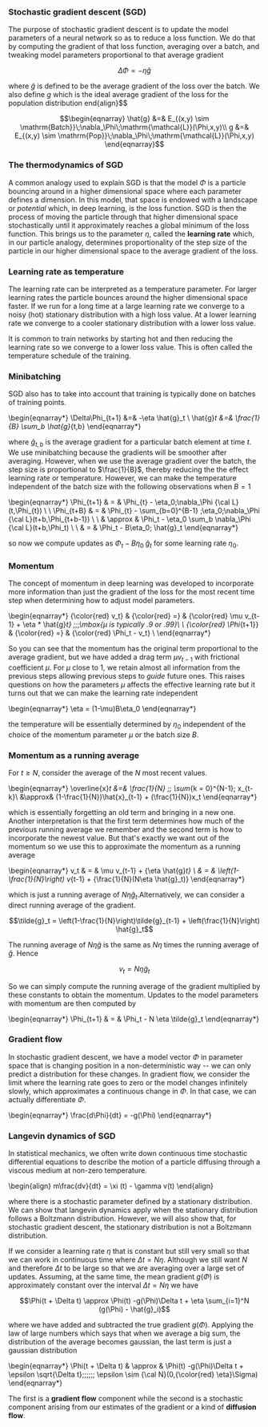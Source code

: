 ### Stochastic gradient descent (SGD)

The purpose of stochastic gradient descent is to update the model parameters of a neural network so as to reduce a loss function. We do that by computing the gradient of that loss function, averaging over a batch, and tweaking model parameters proportional to that average gradient 

$$\Delta\Phi = - \eta \hat{g}$$

where $\hat{g}$ is defined to be the average gradient of the loss over the batch. We also define $g$ which is the ideal average gradient of the loss for the population distribution
end{align}$$

$$\begin{eqnarray}
  \hat{g} &=& E_{(x,y) \sim \mathrm{Batch}}\;\nabla_\Phi\;\mathrm{\mathcal{L}}(\Phi,x,y)\\
  g &=& E_{(x,y) \sim \mathrm{Pop}}\;\nabla_\Phi\;\mathrm{\mathcal{L}}(\Phi,x,y)
\end{eqnarray}$$

### The thermodynamics of SGD

A common analogy used to explain SGD is that the model $\Phi$ is a particle bouncing around in a higher dimensional space where each parameter defines a dimension. In this model, that space is endowed with a landscape or *potential* which, in deep learning, is the loss function. SGD is then the process of moving the particle through that higher dimensional space stochastically until it approximately reaches a global minimum of the loss function. This brings us to the parameter $\eta$, called the **learning rate** which, in our particle analogy, determines proportionality of the step size of the particle in our higher dimensional space to the average gradient of the loss. 

### Learning rate as temperature

The learning rate can be interpreted as a temperature parameter. For larger learning rates the particle bounces around the higher dimensional space faster. If we run for a long time at a large learning rate we converge to a noisy (hot) stationary distribution with a high loss value. At a lower learning rate we converge to a cooler stationary distribution with a lower loss value.

It is common to train networks by starting hot and then reducing the learning rate so we converge to a lower loss value. This is often called the temperature schedule of the training. 

### Minibatching

SGD also has to take into account that training is typically done on batches of training points.

\begin{eqnarray*}
\Delta\Phi_{t+1} &=& -\eta \hat{g}_t
\\
\hat{g}_t &=& \frac{1}{B} \sum_b \hat{g}_{t,b}
\end{eqnarray*}

where $\hat{g}_{t,b}$ is the average gradient for a particular batch element at time $t$. We use minibatching because the gradients will be smoother after averaging. However, when we use the average gradient over the batch, the step size is proportional to $\frac{1}{B}$, thereby reducing the the effect learning rate or temperature. However, we can make the temperature independent of the batch size with the following observations when $B=1$

\begin{eqnarray*}
\Phi_{t+1} & = &  \Phi_{t} - \eta_0\;\nabla_\Phi {\cal L}(t,\Phi_{t}) \\
\\
\Phi_{t+B} & = &  \Phi_{t} - \sum_{b=0}^{B-1} \;\eta_0\;\nabla_\Phi {\cal L}(t+b,\Phi_{t+b-1}) \\
\\
& \approx & \Phi_t - \eta_0 \sum_b \nabla_\Phi {\cal L}(t+b,\Phi_t) \\
\\
& = & \Phi_t - B\eta_0\; \hat{g}_t
\end{eqnarray*}

so now we compute updates as $\Phi_t - B\eta_0\; \hat{g}_t$ for some learning rate $\eta_{0}$. 

### Momentum

The concept of momentum in deep learning was developed to incorporate more information than just the gradient of the loss for the most recent time step when determining how to adjust model parameters.

\begin{eqnarray*}
  {\color{red} v_t} & {\color{red} =} & {\color{red} \mu v_{t-1} + \eta * \hat{g}_t} \;\;\;\mbox{$\mu$ is typically .9 or .99}\\
  \\
  {\color{red} \Phi_{t+1}} & {\color{red} =} & {\color{red} \Phi_t -  v_t} \\
\end{eqnarray*}

So you can see that the momentum has the original term proportional to the average gradient, but we have added a drag term $\mu v_{t-1}$ with frictional coefficient $\mu$. For $\mu$ close to 1, we retain almost all information from the previous steps allowing previous steps to *guide* future ones. This raises questions on how the parameters $\mu$ affects the effective learning rate but it turns out that we can make the learning rate independent 

\begin{eqnarray*}
\eta = (1-\mu)B\eta_0
\end{eqnarray*}

the temperature will be essentially determined by $\eta_0$ independent of the choice of the momentum parameter $\mu$ or the batch size $B$.

### Momentum as a running average

For $t \geq N$, consider the average of the $N$ most recent values.

\begin{eqnarray*}
\overline{x}_t &=& \frac{1}{N} \;\; \sum_{k = 0}^{N-1}\; x_{t-k}\\
&\approx& (1-\frac{1}{N})\hat{x}_{t-1} + (\frac{1}{N})x_t
\end{eqnarray*}

which is essentially forgetting an old term and bringing in a new one. Another interpretation is that the first term determines how much of the previous running average we remember and the second term is how to incorporate the newest value. But that's exactly we want out of the momentum so we use this to approximate the momentum as a running average

\begin{eqnarray*}
v_t & = & \mu v_{t-1} + {\eta \hat{g}_t}
\\
& = & \left(1-\frac{1}{N}\right) v_{t-1} + {\frac{1}{N}(N\eta \hat{g}_t)}
\end{eqnarray*}

which is just a running average of $N\eta \hat{g}_t$.Alternatively, we can consider a direct running average of the gradient.

$$\tilde{g}_t = \left(1-\frac{1}{N}\right)\tilde{g}_{t-1} + \left(\frac{1}{N}\right) \hat{g}_t$$

The running average of $N\eta\hat{g}$ is the same as $N\eta$ times the running average of $\hat{g}$.  Hence

$$v_t = N \eta \tilde{g}_t$$

So we can simply compute the running average of the gradient multiplied by these constants to obtain the momentum. Updates to the model parameters with momentum are then computed by

\begin{eqnarray*}
  \Phi_{t+1} & = & \Phi_t -  N \eta \tilde{g}_t
\end{eqnarray*}

### Gradient flow

In stochastic gradient descent, we have a model vector $\Phi$ in parameter space that is changing position in a non-deterministic way -- we can only predict a distribution for these changes. In gradient flow, we consider the limit where the learning rate goes to zero or the model changes infinitely slowly, which approximates a continuous change in $\Phi$. In that case, we can actually differentiate $\Phi$.

\begin{eqnarray*}
\frac{d\Phi}{dt} = -g(\Phi)
\end{eqnarray*}

### Langevin dynamics of SGD

In statistical mechanics, we often write down continuous time stochastic differential equations to describe the motion of a particle diffusing through a viscous medium at non-zero temperature. 

\begin{align}
m\frac{dv}{dt} = \xi (t) - \gamma v(t)
\end{align}

where there is a stochastic parameter defined by a stationary distribution. We can show that langevin dynamics apply when the stationary distribution follows a Boltzmann distribution. However, we will also show that, for stochastic gradient descent, the stationary distribution is not a Boltzmann distribution.

If we consider a learning rate $\eta$ that is constant but still very small so that we can work in continuous time where $\Delta t = N\eta$. Although we still want $N$ and therefore $\Delta t$ to be large so that we are averaging over a large set of updates. Assuming, at the same time, the mean gradient $g(\Phi)$ is approximately constant over the interval $\Delta t = N \eta$ we have

$$\Phi(t + \Delta t)  \approx \Phi(t) -g(\Phi)\Delta t + \eta \sum_{i=1}^N (g(\Phi) - \hat{g}_i)$$  

where we have added and subtracted the true gradient $g(\Phi)$. Applying the law of large numbers which says that when we average a big sum, the distribution of the average becomes gaussian, the last term is just a gaussian distribution

\begin{eqnarray*}
\Phi(t + \Delta t) & \approx & \Phi(t) -g(\Phi)\Delta t + \epsilon \sqrt{\Delta t}\;\;\;\;\;\; \epsilon \sim {\cal N}(0,{\color{red} \eta}\Sigma)
\end{eqnarray*}

The first is a **gradient flow** component while the second is a stochastic component arising from our estimates of the gradient or a kind of **diffusion flow**. 
